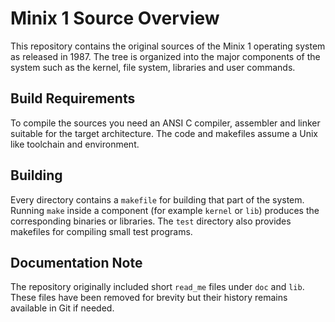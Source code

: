 # Minix 1 Source Overview

This repository contains the original sources of the Minix 1 operating system as
released in 1987.  The tree is organized into the major components of the
system such as the kernel, file system, libraries and user commands.

## Build Requirements

To compile the sources you need an ANSI C compiler, assembler and linker
suitable for the target architecture.  The code and makefiles assume a Unix
like toolchain and environment.

## Building

Every directory contains a `makefile` for building that part of the system.
Running `make` inside a component (for example `kernel` or `lib`) produces the
corresponding binaries or libraries.  The `test` directory also provides
makefiles for compiling small test programs.

## Documentation Note

The repository originally included short `read_me` files under `doc` and `lib`.
These files have been removed for brevity but their history remains available in
Git if needed.

